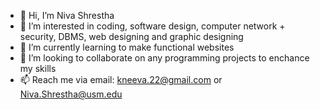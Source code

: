 - 👋 Hi, I’m Niva Shrestha
- 👀 I’m interested in coding, software design, computer network + security, DBMS, web designing and graphic designing
- 🌱 I’m currently learning to make functional websites
- 💞️ I’m looking to collaborate on any programming projects to enchance my skills
- 📫 Reach me via email: kneeva.22@gmail.com or Niva.Shrestha@usm.edu

<!---
NivaShrestha/NivaShrestha is a ✨ special ✨ repository because its `README.md` (this file) appears on your GitHub profile.
You can click the Preview link to take a look at your changes.
--->
